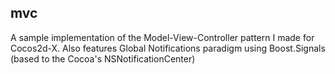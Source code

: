 mvc
---

A sample implementation of the Model-View-Controller pattern I made for Cocos2d-X. Also features Global Notifications paradigm using Boost.Signals (based to the Cocoa's NSNotificationCenter)